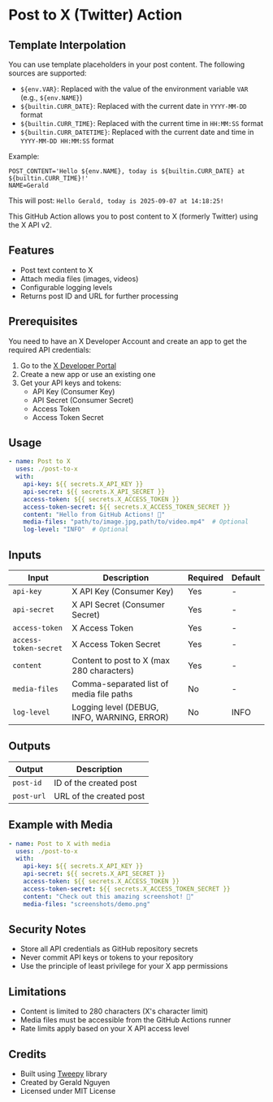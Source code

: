 # Post to X (Twitter) Action

## Template Interpolation

You can use template placeholders in your post content. The following sources are supported:

- `${env.VAR}`: Replaced with the value of the environment variable `VAR` (e.g., `${env.NAME}`)
- `${builtin.CURR_DATE}`: Replaced with the current date in `YYYY-MM-DD` format
- `${builtin.CURR_TIME}`: Replaced with the current time in `HH:MM:SS` format
- `${builtin.CURR_DATETIME}`: Replaced with the current date and time in `YYYY-MM-DD HH:MM:SS` format

Example:

```env
POST_CONTENT='Hello ${env.NAME}, today is ${builtin.CURR_DATE} at ${builtin.CURR_TIME}!'
NAME=Gerald
```
This will post: `Hello Gerald, today is 2025-09-07 at 14:18:25!`

This GitHub Action allows you to post content to X (formerly Twitter) using the X API v2.

## Features

- Post text content to X
- Attach media files (images, videos)
- Configurable logging levels
- Returns post ID and URL for further processing

## Prerequisites

You need to have an X Developer Account and create an app to get the required API credentials:

1. Go to the [X Developer Portal](https://developer.twitter.com/)
2. Create a new app or use an existing one
3. Get your API keys and tokens:
   - API Key (Consumer Key)
   - API Secret (Consumer Secret)
   - Access Token
   - Access Token Secret

## Usage

```yaml
- name: Post to X
  uses: ./post-to-x
  with:
    api-key: ${{ secrets.X_API_KEY }}
    api-secret: ${{ secrets.X_API_SECRET }}
    access-token: ${{ secrets.X_ACCESS_TOKEN }}
    access-token-secret: ${{ secrets.X_ACCESS_TOKEN_SECRET }}
    content: "Hello from GitHub Actions! 🚀"
    media-files: "path/to/image.jpg,path/to/video.mp4"  # Optional
    log-level: "INFO"  # Optional
```

## Inputs

| Input | Description | Required | Default |
|-------|-------------|----------|---------|
| `api-key` | X API Key (Consumer Key) | Yes | - |
| `api-secret` | X API Secret (Consumer Secret) | Yes | - |
| `access-token` | X Access Token | Yes | - |
| `access-token-secret` | X Access Token Secret | Yes | - |
| `content` | Content to post to X (max 280 characters) | Yes | - |
| `media-files` | Comma-separated list of media file paths | No | - |
| `log-level` | Logging level (DEBUG, INFO, WARNING, ERROR) | No | INFO |

## Outputs

| Output | Description |
|--------|-------------|
| `post-id` | ID of the created post |
| `post-url` | URL of the created post |

## Example with Media

```yaml
- name: Post to X with media
  uses: ./post-to-x
  with:
    api-key: ${{ secrets.X_API_KEY }}
    api-secret: ${{ secrets.X_API_SECRET }}
    access-token: ${{ secrets.X_ACCESS_TOKEN }}
    access-token-secret: ${{ secrets.X_ACCESS_TOKEN_SECRET }}
    content: "Check out this amazing screenshot! 📸"
    media-files: "screenshots/demo.png"
```

## Security Notes

- Store all API credentials as GitHub repository secrets
- Never commit API keys or tokens to your repository
- Use the principle of least privilege for your X app permissions

## Limitations

- Content is limited to 280 characters (X's character limit)
- Media files must be accessible from the GitHub Actions runner
- Rate limits apply based on your X API access level

## Credits

- Built using [Tweepy](https://github.com/tweepy/tweepy) library
- Created by Gerald Nguyen
- Licensed under MIT License